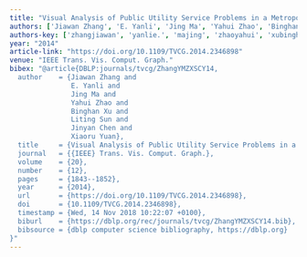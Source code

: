 ```yaml
---
title: "Visual Analysis of Public Utility Service Problems in a Metropolis"
authors: ['Jiawan Zhang', 'E. Yanli', 'Jing Ma', 'Yahui Zhao', 'Binghan Xu', 'Liting Sun', 'Jinyan Chen', 'Xiaoru Yuan']
authors-key: ['zhangjiawan', 'yanlie.', 'majing', 'zhaoyahui', 'xubinghan', 'sunliting', 'chenjinyan', 'yuanxiaoru']
year: "2014"
article-link: "https://doi.org/10.1109/TVCG.2014.2346898"
venue: "IEEE Trans. Vis. Comput. Graph."
bibex: "@article{DBLP:journals/tvcg/ZhangYMZXSCY14,
  author    = {Jiawan Zhang and
               E. Yanli and
               Jing Ma and
               Yahui Zhao and
               Binghan Xu and
               Liting Sun and
               Jinyan Chen and
               Xiaoru Yuan},
  title     = {Visual Analysis of Public Utility Service Problems in a Metropolis},
  journal   = {{IEEE} Trans. Vis. Comput. Graph.},
  volume    = {20},
  number    = {12},
  pages     = {1843--1852},
  year      = {2014},
  url       = {https://doi.org/10.1109/TVCG.2014.2346898},
  doi       = {10.1109/TVCG.2014.2346898},
  timestamp = {Wed, 14 Nov 2018 10:22:07 +0100},
  biburl    = {https://dblp.org/rec/journals/tvcg/ZhangYMZXSCY14.bib},
  bibsource = {dblp computer science bibliography, https://dblp.org}
}"
---
```

